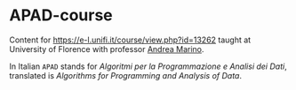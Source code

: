 # APAD-course

Content for https://e-l.unifi.it/course/view.php?id=13262 taught at University of Florence with professor [Andrea Marino](http://www.andreamarino.it).

In Italian `APAD` stands for *Algoritmi per la Programmazione e Analisi dei Dati*, 
translated is *Algorithms for Programming and Analysis of Data*.
